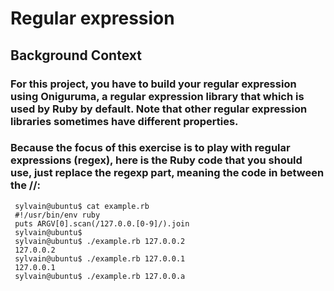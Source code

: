 # Regular expression
## Background Context
### For this project, you have to build your regular expression using Oniguruma, a regular expression library that which is used by Ruby by default. Note that other regular expression libraries sometimes have different properties.

### Because the focus of this exercise is to play with regular expressions (regex), here is the Ruby code that you should use, just replace the regexp part, meaning the code in between the //:
```
 sylvain@ubuntu$ cat example.rb
 #!/usr/bin/env ruby
 puts ARGV[0].scan(/127.0.0.[0-9]/).join
 sylvain@ubuntu$
 sylvain@ubuntu$ ./example.rb 127.0.0.2
 127.0.0.2
 sylvain@ubuntu$ ./example.rb 127.0.0.1
 127.0.0.1
 sylvain@ubuntu$ ./example.rb 127.0.0.a
```

